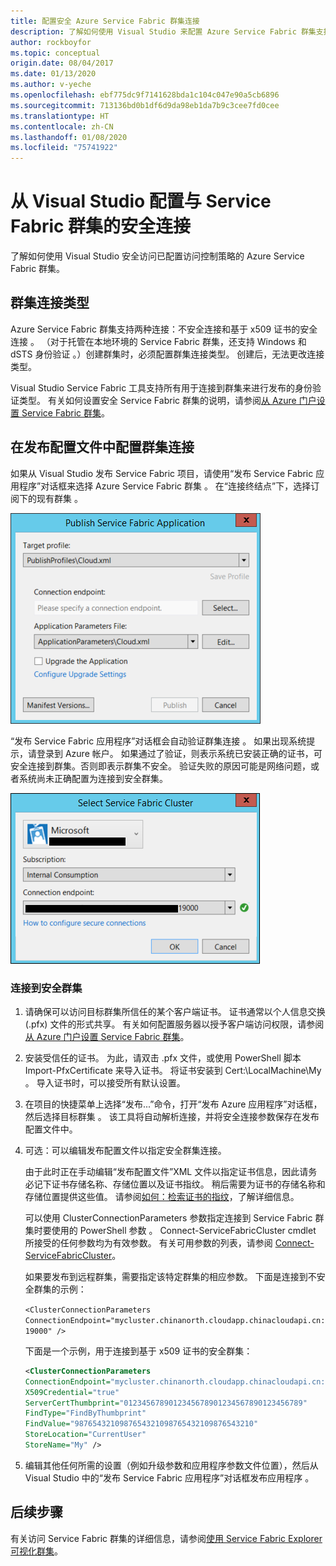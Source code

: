 ```yaml
---
title: 配置安全 Azure Service Fabric 群集连接
description: 了解如何使用 Visual Studio 来配置 Azure Service Fabric 群集支持的安全连接。
author: rockboyfor
ms.topic: conceptual
origin.date: 08/04/2017
ms.date: 01/13/2020
ms.author: v-yeche
ms.openlocfilehash: ebf775dc9f7141628bda1c104c047e90a5cb6896
ms.sourcegitcommit: 713136bd0b1df6d9da98eb1da7b9c3cee7fd0cee
ms.translationtype: HT
ms.contentlocale: zh-CN
ms.lasthandoff: 01/08/2020
ms.locfileid: "75741922"
---
```

# <a name="configure-secure-connections-to-a-service-fabric-cluster-from-visual-studio"></a>从 Visual Studio 配置与 Service Fabric 群集的安全连接

了解如何使用 Visual Studio 安全访问已配置访问控制策略的 Azure Service Fabric 群集。

## <a name="cluster-connection-types"></a>群集连接类型

Azure Service Fabric 群集支持两种连接：不安全连接和基于 x509 证书的安全连接   。 （对于托管在本地环境的 Service Fabric 群集，还支持 Windows 和 dSTS 身份验证   。）创建群集时，必须配置群集连接类型。 创建后，无法更改连接类型。

Visual Studio Service Fabric 工具支持所有用于连接到群集来进行发布的身份验证类型。 有关如何设置安全 Service Fabric 群集的说明，请参阅[从 Azure 门户设置 Service Fabric 群集](service-fabric-cluster-creation-via-portal.md)。

## <a name="configure-cluster-connections-in-publish-profiles"></a>在发布配置文件中配置群集连接

如果从 Visual Studio 发布 Service Fabric 项目，请使用“发布 Service Fabric 应用程序”对话框来选择 Azure Service Fabric 群集  。 在“连接终结点”下，选择订阅下的现有群集  。

![“发布 Service Fabric 应用程序”对话框用于配置 Service Fabric 连接。][publishdialog]

“发布 Service Fabric 应用程序”对话框会自动验证群集连接  。 如果出现系统提示，请登录到 Azure 帐户。 如果通过了验证，则表示系统已安装正确的证书，可安全连接到群集。否则即表示群集不安全。 验证失败的原因可能是网络问题，或者系统尚未正确配置为连接到安全群集。

![“发布 Service Fabric 应用程序”对话框将验证现有的已正确配置的 Service Fabric 群集连接。][selectsfcluster]

### <a name="to-connect-to-a-secure-cluster"></a>连接到安全群集

1. 请确保可以访问目标群集所信任的某个客户端证书。 证书通常以个人信息交换 (.pfx) 文件的形式共享。 有关如何配置服务器以授予客户端访问权限，请参阅[从 Azure 门户设置 Service Fabric 群集](service-fabric-cluster-creation-via-portal.md)。

2. 安装受信任的证书。 为此，请双击 .pfx 文件，或使用 PowerShell 脚本 Import-PfxCertificate 来导入证书。 将证书安装到 Cert:\LocalMachine\My  。 导入证书时，可以接受所有默认设置。

3. 在项目的快捷菜单上选择“发布...”命令，打开“发布 Azure 应用程序”对话框，然后选择目标群集   。 该工具将自动解析连接，并将安全连接参数保存在发布配置文件中。

4. 可选：可以编辑发布配置文件以指定安全群集连接。

    由于此时正在手动编辑“发布配置文件”XML 文件以指定证书信息，因此请务必记下证书存储名称、存储位置以及证书指纹。 稍后需要为证书的存储名称和存储位置提供这些值。 请参阅[如何：检索证书的指纹](https://msdn.microsoft.com/library/ms734695\(v=vs.110\).aspx)，了解详细信息。

    可以使用 ClusterConnectionParameters 参数指定连接到 Service Fabric 群集时要使用的 PowerShell 参数  。 Connect-ServiceFabricCluster cmdlet 所接受的任何参数均为有效参数。 有关可用参数的列表，请参阅 [Connect-ServiceFabricCluster](https://docs.microsoft.com/powershell/module/servicefabric/connect-servicefabriccluster)。

    如果要发布到远程群集，需要指定该特定群集的相应参数。 下面是连接到不安全群集的示例：

    `<ClusterConnectionParameters ConnectionEndpoint="mycluster.chinanorth.cloudapp.chinacloudapi.cn:19000" />`

    下面是一个示例，用于连接到基于 x509 证书的安全群集：

    ```xml
    <ClusterConnectionParameters
    ConnectionEndpoint="mycluster.chinanorth.cloudapp.chinacloudapi.cn:19000"
    X509Credential="true"
    ServerCertThumbprint="0123456789012345678901234567890123456789"
    FindType="FindByThumbprint"
    FindValue="9876543210987654321098765432109876543210"
    StoreLocation="CurrentUser"
    StoreName="My" />
    ```
5. 编辑其他任何所需的设置（例如升级参数和应用程序参数文件位置），然后从 Visual Studio 中的“发布 Service Fabric 应用程序”对话框发布应用程序  。

## <a name="next-steps"></a>后续步骤
有关访问 Service Fabric 群集的详细信息，请参阅[使用 Service Fabric Explorer 可视化群集](service-fabric-visualizing-your-cluster.md)。

<!--Image references-->

[publishdialog]:./media/service-fabric-visualstudio-configure-secure-connections/publishdialog.png
[selectsfcluster]:./media/service-fabric-visualstudio-configure-secure-connections/selectsfcluster.png

<!--Update_Description: update meta properties, wording update, update link -->